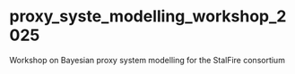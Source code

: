 # proxy_syste_modelling_workshop_2025
Workshop on Bayesian proxy system modelling for the StalFire consortium
